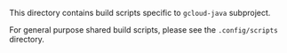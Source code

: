 This directory contains build scripts specific to `gcloud-java` subproject.

For general purpose shared build scripts, please see the `.config/scripts` directory.
